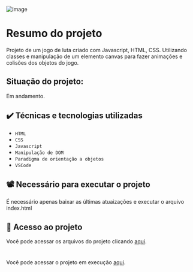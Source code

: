 ![image](https://user-images.githubusercontent.com/78986028/164538508-73dccb82-5a22-44c3-b2a8-5abd8b0c3110.png)


# Resumo do projeto
Projeto de um jogo de luta criado com Javascript, HTML, CSS. Utilizando classes e manipulação de um elemento canvas para fazer animações e colisões dos objetos do jogo.
</br> <h2>Situação do projeto: </h2>Em andamento.

## ✔️ Técnicas e tecnologias utilizadas

- ``HTML``
- ``CSS``
- ``Javascript``
- ``Manipulação de DOM``
- ``Paradigma de orientação a objetos``
- ``VSCode``

## 📽️ Necessário para executar o projeto
É necessário apenas baixar as últimas atuaizações e executar o arquivo index.html

## 📁 Acesso ao projeto
Você pode acessar os arquivos do projeto clicando [aqui](https://github.com/Theuraim/fighting-game).
#
Você pode acessar o projeto em execução [aqui](https://fightin-game.netlify.app/).

